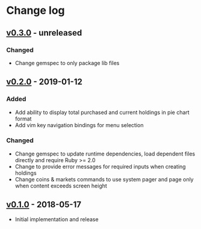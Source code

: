 # Change log

## [v0.3.0] - unreleased

### Changed
* Change gemspec to only package lib files

## [v0.2.0] - 2019-01-12

### Added
* Add ability to display total purchased and current holdings in pie chart format
* Add vim key navigation bindings for menu selection

### Changed
* Change gemspec to update runtime dependencies, load dependent files directly and require Ruby >= 2.0
* Change to provide error messages for required inputs when creating holdings
* Change coins & markets commands to use system pager and page only when content exceeds screen height

## [v0.1.0] - 2018-05-17

* Initial implementation and release

[v0.3.0]: https://github.com/piotrmurach/coinpare/compare/v0.2.0...v0.3.0
[v0.2.0]: https://github.com/piotrmurach/coinpare/compare/v0.1.0...v0.2.0
[v0.1.0]: https://github.com/piotrmurach/coinpare/compare/v0.1.0
